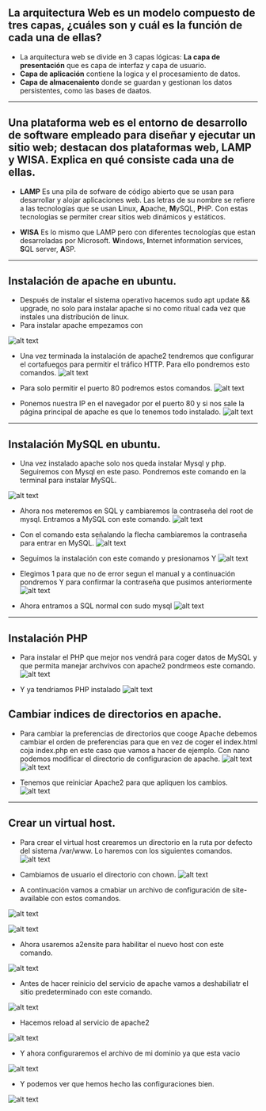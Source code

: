 ## La arquitectura Web es un modelo compuesto de tres capas, ¿cuáles son y cuál es  la función de cada una de ellas?
- La arquitectura web se divide en 3 capas lógicas: **La capa de presentación** que es capa de interfaz y capa de usuario.
- **Capa de aplicación** contiene la logica y el procesamiento de datos.
- **Capa de almacenaiento** donde se guardan y gestionan los datos persistentes, como las bases de daatos.

---

## Una plataforma web es el entorno de desarrollo de software empleado para  diseñar y ejecutar un sitio web; destacan dos plataformas web, LAMP y WISA. Explica en qué consiste cada una de ellas.

- **LAMP** Es una pila de sofware de código abierto que se usan para desarrollar y alojar aplicaciones web. Las letras de su nombre se refiere a las tecnologías que se usan **L**inux, **A**pache, **M**ySQL, **P**HP. Con estas tecnologias se permiter crear sitios web dinámicos y estáticos.

- **WISA** Es lo mismo que LAMP pero con diferentes tecnologías que estan desarroladas por Microsoft. **W**indows, **I**nternet information services, **S**QL server, **A**SP. 

---

## Instalación de apache en ubuntu.

- Después de instalar el sistema operativo hacemos sudo apt update && upgrade, no solo para instalar apache si no como ritual cada vez que instales una distribución de linux.
- Para instalar apache empezamos con 

![alt text](image.png)

- Una vez terminada la instalación de apache2 tendremos que configurar el cortafuegos para permitir el tráfico HTTP. Para ello pondremos esto comandos.
![alt text](image-1.png)

- Para solo permitir el puerto 80 podremos estos comandos.
![alt text](image-3.png)

- Ponemos nuestra IP en el navegador por el puerto 80 y si nos sale la página principal de apache es que lo tenemos todo instalado.
![alt text](image-4.png)

---

## Instalación MySQL en ubuntu.

- Una vez instalado apache solo nos queda instalar Mysql y php. Seguiremos con Mysql en este paso. Pondremos este comando en la terminal para instalar MySQL.

![alt text](image-5.png)

- Ahora nos meteremos en SQL y cambiaremos la contraseña del root de mysql. Entramos a MySQL con este comando.
![alt text](image-6.png)

- Con el comando esta señalando la flecha cambiaremos la contraseña para entrar en MySQL.
![alt text](image-7.png)

- Seguimos la instalación con este comando y presionamos Y
![alt text](image-8.png)

- Elegimos 1 para que no de error segun el manual y a continuación pondremos Y para confirmar la contraseña que pusimos anteriormente
![alt text](image-9.png)

- Ahora entramos a SQL normal con sudo mysql
![alt text](image-10.png)

---

## Instalación PHP

- Para instalar el PHP que mejor nos vendrá para coger datos de MySQL y que permita manejar archvivos con apache2 pondrmeos este comando.
![alt text](image-11.png)

- Y ya tendriamos PHP instalado
![alt text](image-12.png)


## Cambiar indices de directorios en apache.
 - Para cambiar la preferencias de directorios que cooge Apache debemos cambiar el orden de preferencias para que en vez de coger el index.html coja index.php en este caso que vamos a hacer de ejemplo. Con nano podemos modificar el directorio de configuracion de apache.
 ![alt text](image-13.png)
 ![alt text](image-14.png)

 - Tenemos que reiniciar Apache2 para que apliquen los cambios.
 ![alt text](image-15.png)
 
 ---

 ## Crear un virtual host.
 
 - Para crear el virtual host crearemos un directorio en la ruta por defecto del sistema /var/www. Lo haremos con los siguientes comandos.
 ![alt text](image-16.png)

 - Cambiamos de usuario el directorio con chown. 
 ![alt text](image-17.png)

 - A continuación vamos a cmabiar un archivo de configuración de site-available con estos comandos.

 ![alt text](image-18.png)

 ![alt text](image-19.png)

 - Ahora usaremos a2ensite para habilitar el nuevo host con este comando.

![alt text](image-20.png)

- Antes de hacer reinicio del servicio de apache vamos a deshabiliatr el sitio predeterminado con este comando.

![alt text](image-21.png)

- Hacemos reload al servicio de apache2

![alt text](image-22.png)

- Y ahora configuraremos el archivo de mi dominio ya que esta vacio

![alt text](image-23.png)

- Y podemos ver que hemos hecho las configuraciones bien.

![alt text](image-24.png)